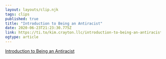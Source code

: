 ```yaml
---
layout: layouts/clip.njk 
tags: clips 
published: true 
title: "Introduction to Being an Antiracist" 
date: 2020-06-23T21:23:30.775Z 
link: https://ti.to/kim.crayton.llc/introduction-to-being-an-antiracist 
ogtype: article 
---
```

[Introduction to Being an Antiracist](https://ti.to/kim.crayton.llc/introduction-to-being-an-antiracist) 
